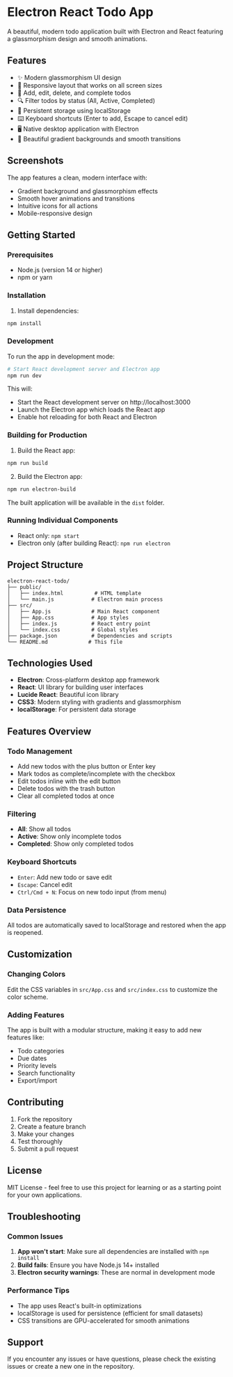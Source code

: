 # Electron React Todo App

A beautiful, modern todo application built with Electron and React featuring a glassmorphism design and smooth animations.

## Features

- ✨ Modern glassmorphism UI design
- 📱 Responsive layout that works on all screen sizes
- 🎯 Add, edit, delete, and complete todos
- 🔍 Filter todos by status (All, Active, Completed)
- 💾 Persistent storage using localStorage
- ⌨️ Keyboard shortcuts (Enter to add, Escape to cancel edit)
- 🖥️ Native desktop application with Electron
- 🎨 Beautiful gradient backgrounds and smooth transitions

## Screenshots

The app features a clean, modern interface with:
- Gradient background and glassmorphism effects
- Smooth hover animations and transitions
- Intuitive icons for all actions
- Mobile-responsive design

## Getting Started

### Prerequisites

- Node.js (version 14 or higher)
- npm or yarn

### Installation

1. Install dependencies:
```bash
npm install
```

### Development

To run the app in development mode:

```bash
# Start React development server and Electron app
npm run dev
```

This will:
- Start the React development server on http://localhost:3000
- Launch the Electron app which loads the React app
- Enable hot reloading for both React and Electron

### Building for Production

1. Build the React app:
```bash
npm run build
```

2. Build the Electron app:
```bash
npm run electron-build
```

The built application will be available in the `dist` folder.

### Running Individual Components

- React only: `npm start`
- Electron only (after building React): `npm run electron`

## Project Structure

```
electron-react-todo/
├── public/
│   ├── index.html          # HTML template
│   └── main.js            # Electron main process
├── src/
│   ├── App.js             # Main React component
│   ├── App.css            # App styles
│   ├── index.js           # React entry point
│   └── index.css          # Global styles
├── package.json           # Dependencies and scripts
└── README.md             # This file
```

## Technologies Used

- **Electron**: Cross-platform desktop app framework
- **React**: UI library for building user interfaces
- **Lucide React**: Beautiful icon library
- **CSS3**: Modern styling with gradients and glassmorphism
- **localStorage**: For persistent data storage

## Features Overview

### Todo Management
- Add new todos with the plus button or Enter key
- Mark todos as complete/incomplete with the checkbox
- Edit todos inline with the edit button
- Delete todos with the trash button
- Clear all completed todos at once

### Filtering
- **All**: Show all todos
- **Active**: Show only incomplete todos
- **Completed**: Show only completed todos

### Keyboard Shortcuts
- `Enter`: Add new todo or save edit
- `Escape`: Cancel edit
- `Ctrl/Cmd + N`: Focus on new todo input (from menu)

### Data Persistence
All todos are automatically saved to localStorage and restored when the app is reopened.

## Customization

### Changing Colors
Edit the CSS variables in `src/App.css` and `src/index.css` to customize the color scheme.

### Adding Features
The app is built with a modular structure, making it easy to add new features like:
- Todo categories
- Due dates
- Priority levels
- Search functionality
- Export/import

## Contributing

1. Fork the repository
2. Create a feature branch
3. Make your changes
4. Test thoroughly
5. Submit a pull request

## License

MIT License - feel free to use this project for learning or as a starting point for your own applications.

## Troubleshooting

### Common Issues

1. **App won't start**: Make sure all dependencies are installed with `npm install`
2. **Build fails**: Ensure you have Node.js 14+ installed
3. **Electron security warnings**: These are normal in development mode

### Performance Tips

- The app uses React's built-in optimizations
- localStorage is used for persistence (efficient for small datasets)
- CSS transitions are GPU-accelerated for smooth animations

## Support

If you encounter any issues or have questions, please check the existing issues or create a new one in the repository.